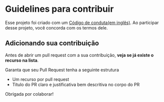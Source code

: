 # Guidelines para contribuir

Esse projeto foi criado com um [Código de conduta(em inglês)](code-of-conduct.md). Ao participar desse projeto, você concorda com os termos dele.

## Adicionando sua contribuição

Antes de abrir um pull request com a sua contribuição, **veja se já existe o recurso na lista**.

Garanta que seu Pull Request tenha a seguinte estrutura

- Um recurso por pull request
- Título do PR claro e justificativa bem descritiva no corpo do PR

Obrigada por colaborar!